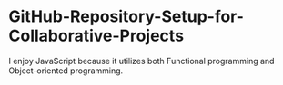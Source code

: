 # GitHub-Repository-Setup-for-Collaborative-Projects

I enjoy JavaScript because it utilizes both Functional programming and Object-oriented programming.